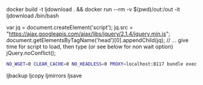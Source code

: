docker build -t ljdownload . && docker run --rm -v $(pwd)/out:/out -it ljdownload /bin/bash


var jq = document.createElement('script');
jq.src = "https://ajax.googleapis.com/ajax/libs/jquery/2.1.4/jquery.min.js";
document.getElementsByTagName('head')[0].appendChild(jq);
// ... give time for script to load, then type (or see below for non wait option)
jQuery.noConflict();



```bash
NO_WGET=0 CLEAR_CACHE=0 NO_HEADLESS=0 PROXY=localhost:8117 bundle exec ruby go.rb palaman
```

ljbackup
ljcopy
ljmirrors
ljsave